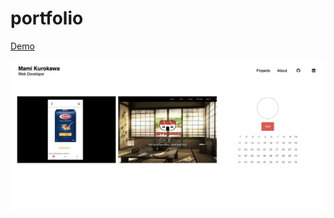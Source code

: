 # portfolio

[Demo](https://portfolio-nine-alpha-76.vercel.app/projects.html)


<img src="./images/portfolio.png" alt="portfolio" width="600px" 
     />


